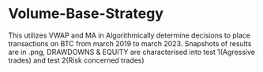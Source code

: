 # Volume-Base-Strategy
This utilizes VWAP and MA in Algorithmically determine decisions to place transactions on BTC from march 2019 to march 2023. 
Snapshots of results are in .png, DRAWDOWNS & EQUITY are characterised into test 1(Agressive trades) and test 2(Risk concerned trades)
